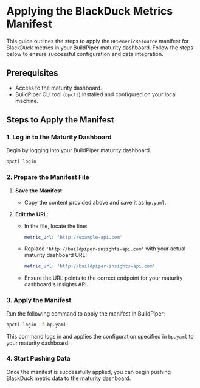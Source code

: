 # Applying the BlackDuck Metrics Manifest

This guide outlines the steps to apply the `BPGenericResource` manifest for BlackDuck metrics in your BuildPiper maturity dashboard. Follow the steps below to ensure successful configuration and data integration.

## Prerequisites

- Access to the maturity dashboard.
- BuildPiper CLI tool (`bpctl`) installed and configured on your local machine.

## Steps to Apply the Manifest

### 1. Log in to the Maturity Dashboard

Begin by logging into your BuildPiper maturity dashboard.
```bash
bpctl login
```

### 2. Prepare the Manifest File

1. **Save the Manifest**:
   - Copy the content provided above and save it as `bp.yaml`.

2. **Edit the URL**:
   - In the file, locate the line:
     ```yaml
     metric_url: 'http://example-api.com'
     ```
   - Replace `'http://buildpiper-insights-api.com'` with your actual maturity dashboard URL:
     ```yaml
     metric_url: 'http://buildpiper-insights-api.com'
     ```
   - Ensure the URL points to the correct endpoint for your maturity dashboard's insights API.

### 3. Apply the Manifest

Run the following command to apply the manifest in BuildPiper:
```bash
bpctl login -f bp.yaml
```

This command logs in and applies the configuration specified in `bp.yaml` to your maturity dashboard.

### 4. Start Pushing Data

Once the manifest is successfully applied, you can begin pushing BlackDuck metric data to the maturity dashboard.